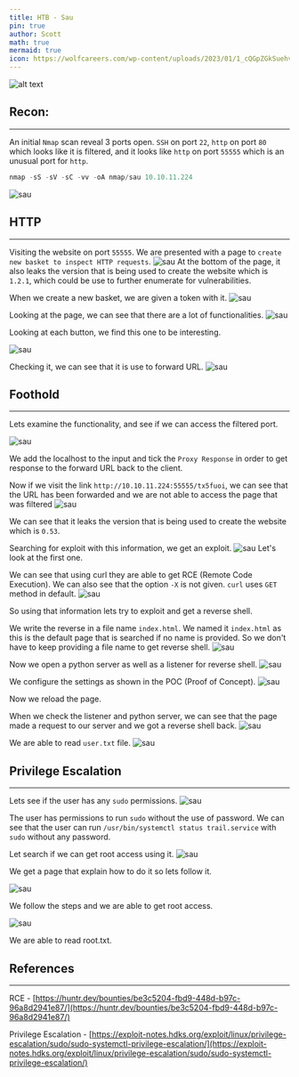 ```yaml
---
title: HTB - Sau  
pin: true
author: Scott
math: true
mermaid: true
icon: https://wolfcareers.com/wp-content/uploads/2023/01/1_cQGpZGkSuehv-YEXUweMQ-e1672674616339.webp
---
```



![alt text](/sau/Sau.png)


## Recon:
---

An initial `Nmap` scan reveal 3 ports open. `SSH` on port `22`, `http` on port `80` which looks like it is filtered, and it looks like `http` on port `55555` which is an unusual port for `http`.

```python
nmap -sS -sV -sC -vv -oA nmap/sau 10.10.11.224
```

![sau](/sau/1.png)



## HTTP
---
Visiting the website on port `55555`. We are presented with a page to `create new basket to inspect HTTP requests`.
![sau](/sau/2.png)
At the bottom of the page, it also leaks the version that is being used to create the website which is `1.2.1`, which could be use to further enumerate for vulnerabilities.

When we create a new basket, we are given a token with it.
![sau](/sau/3.png)

Looking at the page, we can see that there are a lot of functionalities.
![sau](/sau/4.png)

Looking at each button, we find this one to be interesting.

![sau](/sau/5.png)

Checking it, we can see that it is use to forward URL. 
![sau](/sau/6.png)
## Foothold
---
Lets examine the functionality, and see if we can access the filtered port.

![sau](/sau/7.png)

We add the localhost to the input and tick the `Proxy Response` in order to get response to the forward URL back to the client.

Now if we visit the link `http://10.10.11.224:55555/tx5fuoi`, we can see that the URL has been forwarded and we are not able to access the page that was filtered
![sau](/sau/8.png)

We can see that it leaks the version that is being used to create the website which is `0.53`.

Searching for exploit with this information, we get an exploit.
![sau](/sau/9.png)
 Let's look at the first one.
 
 We can see that using curl they are able to get RCE (Remote Code Execution). We can also see that the option `-X` is not given. `curl` uses `GET` method in default.
![sau](/sau/10.png)

So using that information lets try to exploit and get a reverse shell.

We write the reverse in a file name `index.html`. We named it `index.html` as this is the default page that is searched if no name is provided. So we don't have to keep providing a file name to get reverse shell.
![sau](/sau/11.png)

Now we open a python server as well as a listener for reverse shell.
![sau](/sau/12.png)

We configure the settings as shown in the POC (Proof of Concept). 
![sau](/sau/13.png)

Now we reload the page.

When we check the listener and python server, we can see that the page made a request to our server and we got a reverse shell back.
![sau](/sau/14.png)


We are able to read `user.txt` file.
![sau](/sau/15.png)


## Privilege Escalation
---
Lets see if the user has any `sudo` permissions.
![sau](/sau/16.png)

The user has permissions to run `sudo` without the use of password. We can see that the user can run `/usr/bin/systemctl status trail.service` with `sudo` without any password.

Let search if we can get root access using it.
![sau](/sau/17.png)


We get a page that explain how to do it so lets follow it.

![sau](/sau/18.png)


We follow the steps and we are able to get root access.

![sau](/sau/19.png)

We are able to read root.txt.

## References
---
RCE - 
[https://huntr.dev/bounties/be3c5204-fbd9-448d-b97c-96a8d2941e87/](https://huntr.dev/bounties/be3c5204-fbd9-448d-b97c-96a8d2941e87/)


Privilege Escalation - 
[https://exploit-notes.hdks.org/exploit/linux/privilege-escalation/sudo/sudo-systemctl-privilege-escalation/](https://exploit-notes.hdks.org/exploit/linux/privilege-escalation/sudo/sudo-systemctl-privilege-escalation/)
